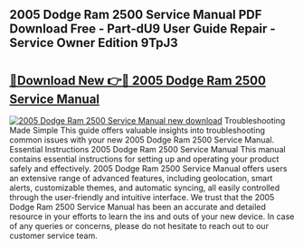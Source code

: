 ## 2005 Dodge Ram 2500 Service Manual PDF Download Free - Part-dU9 User Guide Repair - Service Owner Edition 9TpJ3

# <h2><a href="http://bc37057.oget.top/?id=2005+Dodge+Ram+2500+Service+Manual">🔗Download New 👉🔴 2005 Dodge Ram 2500 Service Manual</a></h2>

[![2005 Dodge Ram 2500 Service Manual new download](https://i.imgur.com/5g1atiW.png)](http://bc37057.oget.top/?id=2005+Dodge+Ram+2500+Service+Manual)
Troubleshooting Made Simple This guide offers valuable insights into troubleshooting common issues with your new 2005 Dodge Ram 2500 Service Manual. Essential Instructions 2005 Dodge Ram 2500 Service Manual This manual contains essential instructions for setting up and operating your product safely and effectively. 2005 Dodge Ram 2500 Service Manual offers users an extensive range of advanced features, including geolocation, smart alerts, customizable themes, and automatic syncing, all easily controlled through the user-friendly and intuitive interface. We trust that the 2005 Dodge Ram 2500 Service Manual has been an accurate and detailed resource in your efforts to learn the ins and outs of your new device. In case of any queries or concerns, please do not hesitate to reach out to our customer service team.
